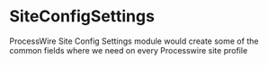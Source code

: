 SiteConfigSettings
==================

ProcessWire Site Config Settings module would create some of the common fields where we need on every Processwire site profile
